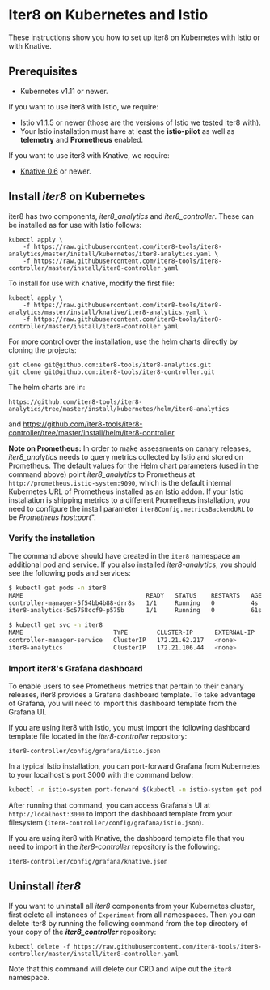 # Iter8 on Kubernetes and Istio

These instructions show you how to set up iter8 on Kubernetes with Istio or with Knative.

## Prerequisites

* Kubernetes v1.11 or newer.

If you want to use iter8 with Istio, we require:

* Istio v1.1.5 or newer (those are the versions of Istio we tested iter8 with).
* Your Istio installation must have at least the **istio-pilot** as well as **telemetry** and **Prometheus** enabled.

If you want to use iter8 with Knative, we require:

* [Knative 0.6](https://knative.dev/docs/install/) or newer.

## Install _iter8_ on Kubernetes

iter8 has two components, _iter8_analytics_ and _iter8_controller_. These can be installed as for use with Istio follows:

    kubectl apply \
        -f https://raw.githubusercontent.com/iter8-tools/iter8-analytics/master/install/kubernetes/iter8-analytics.yaml \
        -f https://raw.githubusercontent.com/iter8-tools/iter8-controller/master/install/iter8-controller.yaml 

To install for use with knative, modify the first file:

    kubectl apply \
        -f https://raw.githubusercontent.com/iter8-tools/iter8-analytics/master/install/knative/iter8-analytics.yaml \
        -f https://raw.githubusercontent.com/iter8-tools/iter8-controller/master/install/iter8-controller.yaml 


For more control over the installation, use the helm charts directly by cloning the projects:

    git clone git@github.com:iter8-tools/iter8-analytics.git
    git clone git@github.com:iter8-tools/iter8-controller.git

The helm charts are in:

    https://github.com/iter8-tools/iter8-analytics/tree/master/install/kubernetes/helm/iter8-analytics

and
    https://github.com/iter8-tools/iter8-controller/tree/master/install/helm/iter8-controller

**Note on Prometheus:** In order to make assessments on canary releases, _iter8_analytics_ needs to query metrics collected by Istio and stored on Prometheus. The default values for the Helm chart parameters (used in the command above) point _iter8_analytics_ to Prometheus at `http://prometheus.istio-system:9090`, which is the default internal Kubernetes URL of Prometheus installed as an Istio addon. If your Istio installation is shipping metrics to a different Prometheus installation, you need to configure the install parameter `iter8Config.metricsBackendURL` to be _Prometheus host:port_".

### Verify the installation

The command above should have created in the `iter8` namespace an additional pod and service. If you also installed _iter8-analytics_, you should see the following pods and services:

```bash
$ kubectl get pods -n iter8
NAME                                  READY   STATUS    RESTARTS   AGE
controller-manager-5f54bb4b88-drr8s   1/1     Running   0          4s
iter8-analytics-5c5758ccf9-p575b      1/1     Running   0          61s
```

```bash
$ kubectl get svc -n iter8
NAME                         TYPE        CLUSTER-IP      EXTERNAL-IP   PORT(S)   AGE
controller-manager-service   ClusterIP   172.21.62.217   <none>        443/TCP   20s
iter8-analytics              ClusterIP   172.21.106.44   <none>        80/TCP    76s
```

### Import iter8's Grafana dashboard

To enable users to see Prometheus metrics that pertain to their canary releases, iter8 provides a Grafana dashboard template. To take advantage of Grafana, you will need to import this dashboard template from the Grafana UI.

If you are using iter8 with Istio, you must import the following dashboard template file located in the _iter8-controller_ repository:

```
iter8-controller/config/grafana/istio.json
```

In a typical Istio installation, you can port-forward Grafana from Kubernetes to your localhost's port 3000 with the command below:

```bash
kubectl -n istio-system port-forward $(kubectl -n istio-system get pod -l app=grafana -o jsonpath='{.items[0].metadata.name}') 3000:3000
```

After running that command, you can access Grafana's UI at `http://localhost:3000` to import the dashboard template from your filesystem (`iter8-controller/config/grafana/istio.json`).

If you are using iter8 with Knative, the dashboard template file that you need to import in the _iter8-controller_ repository is the following:

```
iter8-controller/config/grafana/knative.json
```

## Uninstall _iter8_

If you want to uninstall all _iter8_ components from your Kubernetes cluster, first delete all instances of `Experiment` from all namespaces. Then you can delete iter8 by running the following command from the top directory of your copy of the **_iter8_controller_** repository:

    kubectl delete -f https://raw.githubusercontent.com/iter8-tools/iter8-controller/master/install/iter8-controller.yaml

Note that this command will delete our CRD and wipe out the `iter8` namespace.
